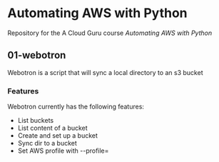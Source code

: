 # Automating AWS with Python

Repository for the A Cloud Guru course *Automating AWS with Python*

## 01-webotron

Webotron is a script that will sync a local directory to an s3 bucket

### Features

Webotron currently has the following features:

- List buckets
- List content of a bucket
- Create and set up a bucket
- Sync dir to a bucket
- Set AWS profile with --profile=<profileName>
